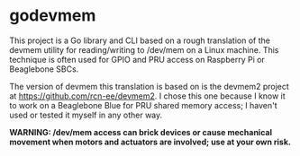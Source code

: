 # godevmem

This project is a Go library and CLI based on a rough translation of
the devmem utility for reading/writing to /dev/mem on a Linux machine.
This technique is often used for GPIO and PRU access on Raspberry Pi
or Beaglebone SBCs.

The version of devmem this translation is based on is the devmem2
project at https://github.com/rcn-ee/devmem2.  I chose this one
because I know it to work on a Beaglebone Blue for PRU shared memory
access; I haven't used or tested it myself in any other way.  

**WARNING: /dev/mem access can brick devices or cause mechanical
movement when motors and actuators are involved; use at your own
risk.**


